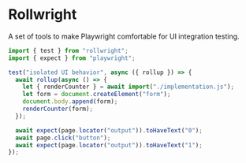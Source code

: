 # Rollwright

A set of tools to make Playwright comfortable for UI integration testing.

```js
import { test } from "rollwright";
import { expect } from "playwright";

test("isolated UI behavior", async ({ rollup }) => {
  await rollup(async () => {
    let { renderCounter } = await import("./implementation.js");
    let form = document.createElement("form");
    document.body.append(form);
    renderCounter(form);
  });

  await expect(page.locator("output")).toHaveText("0");
  await page.click("button");
  await expect(page.locator("output")).toHaveText("1");
});
```
